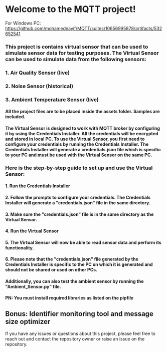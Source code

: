 # Welcome to the MQTT project!

For Windows PC: https://github.com/mohamednayif/MQTT/suites/10656995878/artifacts/532652541

### This project is contains virtual sensor that can be used to simulate sensor data for testing purposes. The Virtual Sensor can be used to simulate data from the following sensors:
### 1. Air Quality Sensor (live)
### 2. Noise Sensor (historical)
### 3. Ambient Temperature Sensor (live)

#### All the project files are to be placed inside the assets folder. Samples are included.

#### The Virtual Sensor is designed to work with MQTT broker by configuring it by using the Credentials Installer. All the credentials will be encrypted and stored in local PC. To use the Virtual Sensor, you first need to configure your credentials by running the Credentials Installer. The Credentials Installer will generate a credentials.json file which is specific to your PC and must be used with the Virtual Sensor on the same PC.

### Here is the step-by-step guide to set up and use the Virtual Sensor:

#### 1. Run the Credentials Installer
#### 2. Follow the prompts to configure your credentials. The Credentials Installer will generate a "credentials.json" file in the same directory.
#### 3. Make sure the "credentials.json" file is in the same directory as the Virtual Sensor.
#### 4. Run the Virtual Sensor
#### 5. The Virtual Sensor will now be able to read sensor data and perform its functionality.
#### 6. Please note that the "credentials.json" file generated by the Credentials Installer is specific to the PC on which it is generated and should not be shared or used on other PCs.

#### Additionally, you can also test the ambient sensor by running the "Ambient_Sensor.py" file.

#### PN: You must install required libraries as listed on the pipfile

## Bonus: Identifier monitoring tool and message size optimizer

If you have any issues or questions about this project, please feel free to reach out and contact the repository owner or raise an issue on the repository.